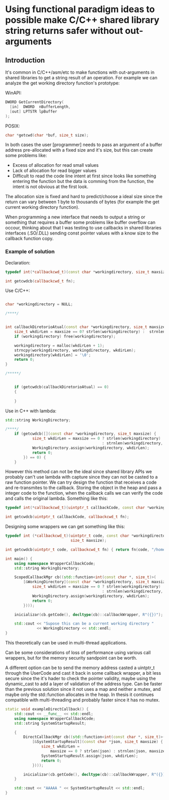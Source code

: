 # Using functional paradigm ideas to possible make C/C++ shared library string returns safer without out-arguments

## Introduction
It's common in C/C++/asm/etc to make functions with out-arguments in shared libraries to get a string result of an operation. For example we can analyze the get working directory function's prototype:

WinAPI:
```cpp
DWORD GetCurrentDirectory(
  [in]  DWORD  nBufferLength,
  [out] LPTSTR lpBuffer
);
```

POSIX:
```cpp
char *getcwd(char *buf, size_t size);
```

In both cases the user [programmer] needs to pass an argument of a buffer address pre-allocated with a fixed size and it's size, but this can create some problems like:
- Excess of allocation for read small values
- Lack of allocation for read bigger values
- Difficult to read the code line intent at first since looks like something entering the function but the data is comming from the function, the intent is not obvious at the first look.

The allocation size is fixed and hard to predict/choose a ideal size since the return can vary between 1 byte to thousands of bytes (for example the get current working directory function).

When programming a new interface that needs to output a string or something that requires a buffer some problems like buffer overflow can occour, thinking about that I was testing to use callbacks in shared libraries interfaces (.SO/.DLL) sending const pointer values with a know size to the callback function copy.

### Example of solution

Declaration:

```cpp
typedef int(*callbackcwd_t)(const char *workingdirectory, size_t maxsize);

int getcwdcb(callbackcwd_t fn);
```

Use C/C++:

```cpp

char *workingdirectory = NULL;

/****/


int callbackDiretorioAtual(const char *workingdirectory, size_t maxsize) {
    size_t wkdirLen = maxsize == 0? strlen(workingdirectory) :  strnlen(workingdirectory, maxsize);
    if (workingdirectory) free(workingdirectory);

    workingdirectory = malloc(wkdirLen + 1);
    strncpy(workingdirectory, workingdirectory, wkdirLen);
    workingdirectory[wkdirLen] = '\0';
    return 0;
}

/*****/


    if (getcwdcb(callbackDiretorioAtual) == 0)
    {
    
    }
```


Use in C++ with lambda:
```cpp
std::string WorkingDirectory;

/****/
    if (getcwdcb([](const char *workingdirectory, size_t maxsize) {
            size_t wkdirLen = maxsize == 0 ? strlen(workingdirectory)
                                           : strnlen(workingdirectory, maxsize);
            WorkingDirectory.assign(workingdirectory, wkdirLen);
            return 0;
        }) == 0) {
    }
```

However this method can not be the ideal since shared library APIs we probably can't use lambda with capture since they can not be casted to a raw function pointer. We can try design the function that receives a code and re-transmites to the callback. Storing the object in the heap and pass a integer code to the function, when the callback calls we can verify the code and calls the original lambda.
Something like this:

```cpp
typedef int(*callbackcwd_t)(uintptr_t callbackCode, const char *workingdirectory, size_t maxsize);

int getcwdcb(uintptr_t callbackCode, callbackcwd_t fn);
```

Designing some wrappers we can get something like this:
```cpp
typedef int (*callbackcwd_t)(uintptr_t code, const char *workingdirectory,
                             size_t maxsize);

int getcwdcb(uintptr_t code, callbackcwd_t fn) { return fn(code, "/home", 0); }

int main() {
    using namespace WrapperCallbackCode;
    std::string WorkingDirectory;

    ScopedCallbackMgr cb((std::function<int(const char *, size_t)>(
        [&WorkingDirectory](const char *workingdirectory, size_t maxsize) {
            size_t wkdirLen = maxsize == 0 ? strlen(workingdirectory)
                                           : strnlen(workingdirectory, maxsize);
            WorkingDirectory.assign(workingdirectory, wkdirLen);
            return 0;
        })));

    inicializar(cb.getCode(), decltype(cb)::callbackWrapper, R"({})");

    std::cout << "Supose this can be a current working directory "
              << WorkingDirectory << std::endl;
}
```

This theoretically can be used in multi-thread applications.

Can be some considerations of loss of performance using various call wrappers, but for the memory security sandpoint can be worth.

A different option can be to send the memory address casted a uintptr_t through the UserCode and cast it back in some callback wrapper, a bit less secure since the it's hader to check the pointer validity, maybe using the dynamic_cast to add a layer of validation of the address type. Can be faster than the previous solution since it not uses a map and neither a mutex, and maybe only the std::function allocates in the heap. In thesis it continues compatible with multi-threading and probably faster since it has no mutex.

```cpp
static void exampleDirectCallback() {
    std::cout << __func__ << std::endl;
    using namespace WrapperCallbackCode;
    std::string SystemStartupResult;

    {
        DirectCallbackMgr cb((std::function<int(const char *, size_t)>(
            [&SystemStartupResult](const char *json, size_t maxsize) {
                size_t wkdirLen =
                    maxsize == 0 ? strlen(json) : strnlen(json, maxsize);
                SystemStartupResult.assign(json, wkdirLen);
                return 0;
            })));

        inicializar(cb.getCode(), decltype(cb)::callbackWrapper, R"({})");
    }

    std::cout << "AAAAA " << SystemStartupResult << std::endl;
}
```

